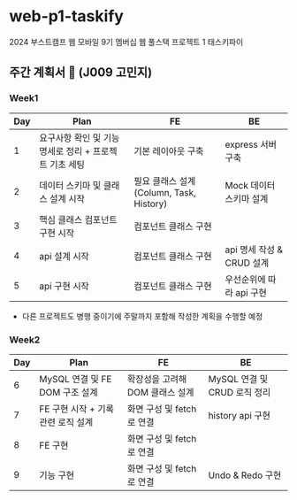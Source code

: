 # web-p1-taskify

2024 부스트캠프 웹 모바일 9기 멤버십 웹 풀스택 프로젝트 1 태스키파이

## 주간 계획서 📝 (J009 고민지)

### Week1

| Day | Plan                                                   | FE                                       | BE                        |
| --- | ------------------------------------------------------ | ---------------------------------------- | ------------------------- |
| 1   | 요구사항 확인 및 기능 명세로 정리 + 프로젝트 기초 세팅 | 기본 레이아웃 구축                       | express 서버 구축         |
| 2   | 데이터 스키마 및 클래스 설계 시작                      | 필요 클래스 설계 (Column, Task, History) | Mock 데이터 스키마 설계   |
| 3   | 핵심 클래스 컴포넌트 구현 시작                         | 컴포넌트 클래스 구현                     |                           |
| 4   | api 설계 시작                                          | 컴포넌트 클래스 구현                     | api 명세 작성 & CRUD 설계 |
| 5   | api 구현 시작                                          | 컴포넌트 클래스 구현                     | 우선순위에 따라 api 구현  |

- 다른 프로젝트도 병행 중이기에 주말까지 포함해 작성한 계획을 수행할 예정

### Week2

| Day | Plan                               | FE                              | BE                           |
| --- | ---------------------------------- | ------------------------------- | ---------------------------- |
| 6   | MySQL 연결 및 FE DOM 구조 설계     | 확장성을 고려해 DOM 클래스 설계 | MySQL 연결 및 CRUD 로직 정리 |
| 7   | FE 구현 시작 + 기록 관련 로직 설계 | 화면 구성 및 fetch로 연결       | history api 구현             |
| 8   | FE 구현                            | 화면 구성 및 fetch로 연결       |                              |
| 9   | 기능 구현                          | 화면 구성 및 fetch로 연결       | Undo & Redo 구현             |
